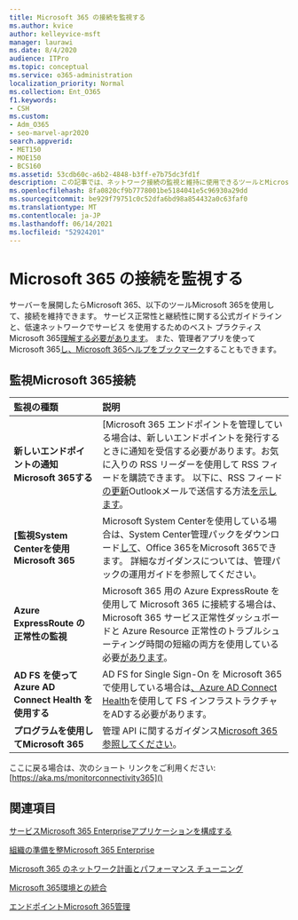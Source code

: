 ```yaml
---
title: Microsoft 365 の接続を監視する
ms.author: kvice
author: kelleyvice-msft
manager: laurawi
ms.date: 8/4/2020
audience: ITPro
ms.topic: conceptual
ms.service: o365-administration
localization_priority: Normal
ms.collection: Ent_O365
f1.keywords:
- CSH
ms.custom:
- Adm_O365
- seo-marvel-apr2020
search.appverid:
- MET150
- MOE150
- BCS160
ms.assetid: 53cdb60c-a6b2-4848-b3ff-e7b75dc3fd1f
description: この記事では、ネットワーク接続の監視と維持に使用できるツールとMicrosoft 365します。
ms.openlocfilehash: 8fa0820cf9b7778001be5184041e5c96930a29dd
ms.sourcegitcommit: be929f79751c0c52dfa6bd98a854432a0c63faf0
ms.translationtype: MT
ms.contentlocale: ja-JP
ms.lasthandoff: 06/14/2021
ms.locfileid: "52924201"
---
```

# <a name="monitor-microsoft-365-connectivity"></a>Microsoft 365 の接続を監視する

サーバーを展開したらMicrosoft 365、以下のツールMicrosoft 365を使用して、接続を維持できます。 サービス正常性と継続性に関する[](/office365/servicedescriptions/office-365-platform-service-description/service-health-and-continuity)公式ガイドラインと、低速ネットワークでサービス を使用するためのベスト プラクティスMicrosoft 365[理解する必要があります](https://support.office.com/article/fd16c8d2-4799-4c39-8fd7-045f06640166)。 また、管理者アプリを使ってMicrosoft 365[し、Microsoft 365](https://blogs.office.com/2015/03/13/administer-on-the-go-with-the-updated-office-365-admin-app/)[ヘルプをブックマーク](https://support.office.com/article/17d3ff3f-3601-466e-b5a1-482b31cfb791)することもできます。
  
## <a name="monitoring-microsoft-365-connectivity"></a>監視Microsoft 365接続

|監視の種類 |説明 |
|:-----|:-----|
|**新しいエンドポイントの通知Microsoft 365する** <br/> |[Microsoft 365 エンドポイント[](https://support.office.com/article/99cab9d4-ef59-4207-9f2b-3728eb46bf9a)を管理している場合は、新しいエンドポイントを発行するときに通知を受信する必要があります。お気に入りの RSS リーダーを使用して RSS フィードを購読できます。 以下に、RSS フィード[の更新](https://go.microsoft.com/fwlink/p/?LinkId=532416)Outlookメールで送信する方法[を示します](https://go.microsoft.com/fwlink/p/?LinkId=532417)。  <br/> |
|**[監視System Centerを使用Microsoft 365** <br/> |Microsoft System Centerを使用している場合は、System Center管理パックをダウンロード[して](https://www.microsoft.com/download/details.aspx?id=43708)、Office 365をMicrosoft 365できます。 詳細なガイダンスについては、管理パックの運用ガイドを参照してください。 <br/> |
|**Azure ExpressRoute の正常性の監視** <br/> |Microsoft 365 用の Azure ExpressRoute を使用して Microsoft 365 に接続する場合は、Microsoft 365 サービス正常性ダッシュボードと Azure Resource 正常性のトラブルシューティング時間の短縮の両方を使用している必要[があります](https://azure.microsoft.com/blog/reduce-troubleshooting-time-with-azure-resource-health/)。 <br/> |
|**AD FS を使って Azure AD Connect Health を使用する** <br/> |AD FS for Single Sign-On を Microsoft 365 で使用している場合は[、Azure AD Connect Health](/azure/active-directory/hybrid/how-to-connect-health-adfs)を使用して FS インフラストラクチャをADする必要があります。  <br/> |
|**プログラムを使用してMicrosoft 365** <br/> |管理 API に関するガイダンス[Microsoft 365参照してください](/office/office-365-management-api/office-365-management-apis-overview)。  <br/> |

ここに戻る場合は、次のショート リンクをご利用ください: [https://aka.ms/monitorconnectivity365]()
  
## <a name="related-topics"></a>関連項目

[サービスMicrosoft 365 Enterpriseアプリケーションを構成する](configure-services-and-applications.md)
  
[組織の準備を整Microsoft 365 Enterprise](get-your-organization-ready-for-office-365.md)
  
[Microsoft 365 のネットワーク計画とパフォーマンス チューニング](network-planning-and-performance.md)
  
[Microsoft 365環境との統合](microsoft-365-integration.md)
  
[エンドポイントMicrosoft 365管理](managing-office-365-endpoints.md)
